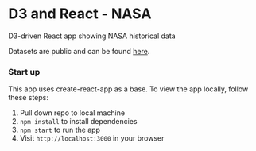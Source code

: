 # D3 and React - NASA 

D3-driven React app showing NASA historical data

Datasets are public and can be found [here](https://data.nasa.gov/browse?limitTo=datasets).

### Start up
This app uses create-react-app as a base. To view the app locally, follow these steps:

1. Pull down repo to local machine
2. `npm install` to install dependencies
3. `npm start` to run the app
4. Visit `http://localhost:3000` in your browser
